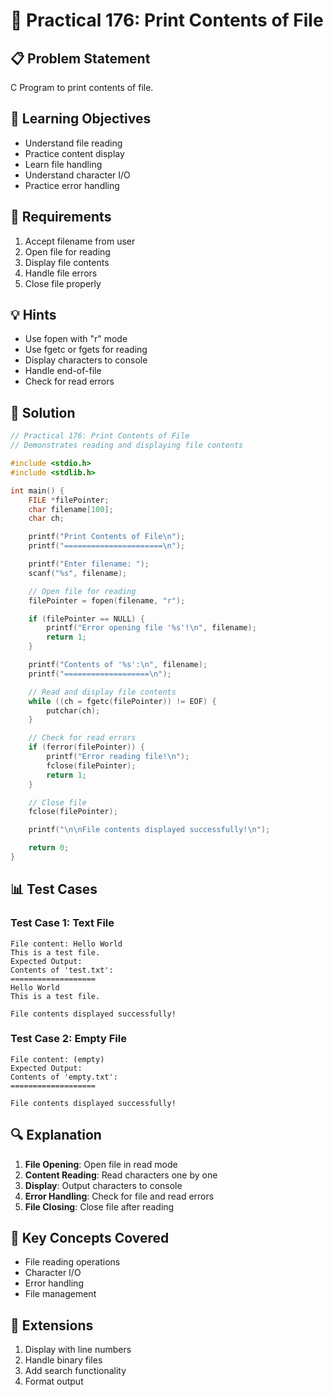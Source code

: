 # 🎯 Practical 176: Print Contents of File

## 📋 Problem Statement

C Program to print contents of file.

## 🎯 Learning Objectives

- Understand file reading
- Practice content display
- Learn file handling
- Understand character I/O
- Practice error handling

## 📝 Requirements

1. Accept filename from user
2. Open file for reading
3. Display file contents
4. Handle file errors
5. Close file properly

## 💡 Hints

- Use fopen with "r" mode
- Use fgetc or fgets for reading
- Display characters to console
- Handle end-of-file
- Check for read errors

## 🔧 Solution

```c
// Practical 176: Print Contents of File
// Demonstrates reading and displaying file contents

#include <stdio.h>
#include <stdlib.h>

int main() {
    FILE *filePointer;
    char filename[100];
    char ch;

    printf("Print Contents of File\n");
    printf("======================\n");

    printf("Enter filename: ");
    scanf("%s", filename);

    // Open file for reading
    filePointer = fopen(filename, "r");

    if (filePointer == NULL) {
        printf("Error opening file '%s'!\n", filename);
        return 1;
    }

    printf("Contents of '%s':\n", filename);
    printf("===================\n");

    // Read and display file contents
    while ((ch = fgetc(filePointer)) != EOF) {
        putchar(ch);
    }

    // Check for read errors
    if (ferror(filePointer)) {
        printf("Error reading file!\n");
        fclose(filePointer);
        return 1;
    }

    // Close file
    fclose(filePointer);

    printf("\n\nFile contents displayed successfully!\n");

    return 0;
}
```

## 📊 Test Cases

### Test Case 1: Text File
```
File content: Hello World
This is a test file.
Expected Output:
Contents of 'test.txt':
===================
Hello World
This is a test file.

File contents displayed successfully!
```

### Test Case 2: Empty File
```
File content: (empty)
Expected Output:
Contents of 'empty.txt':
===================

File contents displayed successfully!
```

## 🔍 Explanation

1. **File Opening**: Open file in read mode
2. **Content Reading**: Read characters one by one
3. **Display**: Output characters to console
4. **Error Handling**: Check for file and read errors
5. **File Closing**: Close file after reading

## 🎯 Key Concepts Covered

- File reading operations
- Character I/O
- Error handling
- File management

## 🚀 Extensions

1. Display with line numbers
2. Handle binary files
3. Add search functionality
4. Format output